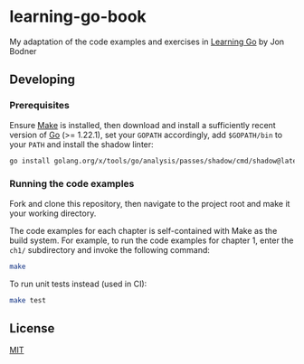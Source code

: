 # learning-go-book

My adaptation of the code examples and exercises in [Learning Go](https://learning-go-book.dev/) by Jon Bodner

## Developing

### Prerequisites

Ensure [Make](https://www.gnu.org/software/make/) is installed, then download and install a sufficiently recent version of [Go](https://go.dev/) \(>= 1.22.1\), set your `GOPATH` accordingly, add `$GOPATH/bin` to your `PATH` and install the shadow linter:

```bash
go install golang.org/x/tools/go/analysis/passes/shadow/cmd/shadow@latest
```

### Running the code examples

Fork and clone this repository, then navigate to the project root and make it your working directory.

The code examples for each chapter is self-contained with Make as the build system. For example, to run the code examples for chapter 1, enter the `ch1/` subdirectory and invoke the following command:

```bash
make
```

To run unit tests instead \(used in CI\):

```bash
make test
```

## License

[MIT](./LICENSE)
